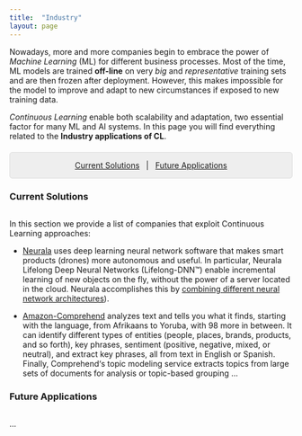 ```yaml
---
title:  "Industry"
layout: page
---
```


Nowadays, more and more companies begin to embrace the power of *Machine Learning* (ML) for different business processes. Most of the time, ML models are trained **off-line** on very *big* and *representative* training sets and are then frozen after deployment. However, this makes impossible for the model to improve and adapt to new circumstances if exposed to new training data.

*Continuous Learning* enable both scalability and adaptation, two essential factor for many ML and AI systems. In this page you will find everything related to the **Industry applications of CL**.

<p style="background: rgba(0,0,0,0.06) none repeat scroll 0% 0%; border: 1px solid rgb(222, 222, 222); padding: 1em; border-radius: 5px; text-align: center; margin-top:20px">
<a href="#interests">Current Solutions</a> &nbsp; | &nbsp; <a href="#projects">Future Applications</a><br>
</p>



<a href="#interests"></a>
<h3 id="interests" style="margin-bottom: 30px;">Current Solutions</h3>

In this section we provide a list of companies that exploit Continuous Learning approaches:

- [Neurala][neurala] uses deep learning neural network software that makes smart products (drones) more autonomous and useful. In particular, Neurala Lifelong Deep Neural Networks (Lifelong-DNN™) enable incremental learning of new objects on the fly, without the power of a server located in the cloud. Neurala accomplishes this by [combining different neural network architectures][neurala-lifelong]).

-  [Amazon-Comprehend][Amazon-Comprehend] analyzes text and tells you what it finds, starting with the language, from Afrikaans to Yoruba, with 98 more in between. It can identify different types of entities (people, places, brands, products, and so forth), key phrases, sentiment (positive, negative, mixed, or neutral), and extract key phrases, all from text in English or Spanish. Finally, Comprehend‘s topic modeling service extracts topics from large sets of documents for analysis or topic-based grouping
...

<a href="#projects"></a>
<h3 id="projects" style="margin-bottom: 30px;">Future Applications</h3>

...

[linkedin]: https://www.linkedin.com/in/vincenzo
[neurala]: https://www.neurala.com/
[neurala-lifelong]:https://www.neurala.com/press-releases/edge-deep-learning-without-cloud
[Amazon-Comprehend]:https://aws.amazon.com/comprehend/
